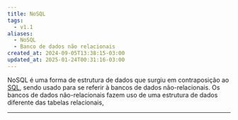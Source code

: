 ```yaml
---
title: NoSQL
tags:
  - v1.1
aliases:
  - NoSQL
  - Banco de dados não relacionais
created_at: 2024-09-05T13:38:15-03:00
updated_at: 2025-01-24T00:31:16-03:00
---
```


NoSQL é uma forma de estrutura de dados que surgiu em contraposição ao [SQL](content/entrada/2024/09/05/SQL.md), sendo usado para se referir à bancos de dados não-relacionais. Os bancos de dados não-relacionais fazem uso de uma estrutura de dados diferente das tabelas relacionais, 


---

